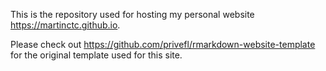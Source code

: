 This is the repository used for hosting my personal website https://martinctc.github.io.

Please check out https://github.com/privefl/rmarkdown-website-template for the original template used for this site.
